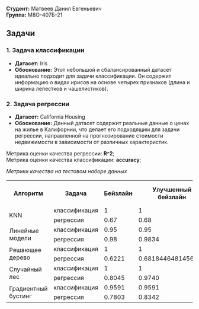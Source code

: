 **Студент:** Матвеев Данил Евгеньевич  
**Группа:** М8О-407Б-21

## Задачи

### 1. Задача классификации

- **Датасет:** Iris
- **Обоснование:** Этот небольшой и сбалансированный датасет идеально подходит для задачи классификации. Он содержит информацию о видах ирисов на основе четырех признаков (длина и ширина лепестков и чашелистиков).

### 2. Задача регрессии

- **Датасет:** California Housing
- **Обоснование:** Данный датасет содержит реальные данные о ценах на жилье в Калифорнии, что делает его подходящим для задачи регрессии, направленной на прогнозирование стоимости недвижимости в зависимости от различных характеристик.


Метрика оценки качества регрессии: **R^2**;  
Метрика оценки качества классификации: **accuracy**;

*Метрики качества на тестовом наборе данных*
<table>
    <tr>
        <th rowspan="1">Алгоритм</th>
        <th>Задача</th>
        <th>Бейзлайн</th>
        <th>Улучшенный бейзлайн</th>
        <th>Самостоятельная имплементация алгоритма</th>
    </tr>
    <tr>
        <td rowspan="2">KNN</td>
        <td>классификация</td>
        <td>1</td>
        <td>1</td>
        <td>1</td>
    </tr>
    <tr>
        <td>регрессия</td>
        <td>0.67</td>
        <td>0.68</td>
        <td>0.67</td>
    </tr>
    <tr>
        <td rowspan="2">Линейные модели</td>
        <td>классификация</td>
        <td>0.95</td>
        <td>0.95</td>
        <td>0.95</td>
    </tr>
    <tr>
        <td>регрессия</td>
        <td>0.98</td>
        <td>0.9834</td>
        <td>0.9841</td>
    </tr>
    <tr>
        <td rowspan="2">Решающее дерево</td>
        <td>классификация</td>
        <td>1</td>
        <td>1</td>
        <td>0.3</td>
    </tr>
    <tr>
        <td>регрессия</td>
        <td>0.6221</td>
        <td>0.6818446481456171</td>
        <td> 0.8514569470233706</td>
    </tr>
    <tr>
        <td rowspan="2">Случайный лес</td>
        <td>классификация</td>
        <td>1</td>
        <td>1</td>
        <td>1</td>
    </tr>
    <tr>
        <td>регрессия</td>
        <td>0.8045</td>
        <td>0.9740</td>
        <td>0.9740</td>
    </tr>
    <tr>
        <td rowspan="2">Градиентный бустинг</td>
        <td>классификация</td>
        <td>0.9591</td>
        <td>0.9591</td>
        <td>0.9649</td>
    </tr>
    <tr>
        <td>регрессия</td>
        <td>0.7803</td>
        <td>0.8342</td>
        <td>0.7803</td>
    </tr>
</table>


